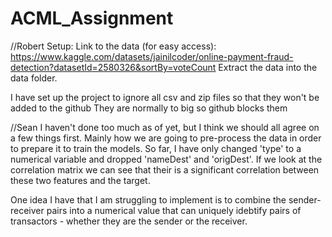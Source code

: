 # ACML_Assignment

//Robert
Setup:
Link to the data (for easy access):
https://www.kaggle.com/datasets/jainilcoder/online-payment-fraud-detection?datasetId=2580326&sortBy=voteCount 
Extract the data into the data folder.


I have set up the project to ignore all csv and zip files so that they won't be added to the github
They are normally to big so github blocks them

//Sean
I haven't done too much as of yet, but I think we should all agree on a few things first. Mainly how we are going to pre-process the data in order to prepare it to train the models. So far, I have only changed 'type' to a numerical variable and dropped 'nameDest' and 'origDest'.
If we look at the correlation matrix we can see that their is a significant correlation between these two features and the target.

One idea I have that I am struggling to implement is to combine the sender-receiver pairs into a numerical value that can uniquely idebtify pairs of transactors - whether they are the sender or the receiver.
